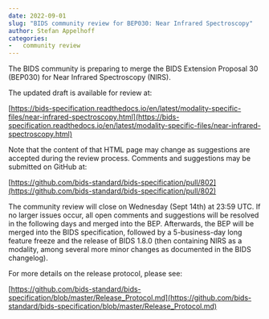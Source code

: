 ```yaml
---
date: 2022-09-01
slug: "BIDS community review for BEP030: Near Infrared Spectroscopy"
author: Stefan Appelhoff
categories:
-   community review
---
```


The BIDS community is preparing to merge the BIDS Extension Proposal 30 (BEP030) for Near Infrared Spectroscopy (NIRS).

<!-- more -->

The updated draft is available for review at:

[https://bids-specification.readthedocs.io/en/latest/modality-specific-files/near-infrared-spectroscopy.html](https://bids-specification.readthedocs.io/en/latest/modality-specific-files/near-infrared-spectroscopy.html)

Note that the content of that HTML page may change as suggestions are accepted during the review process.
Comments and suggestions may be submitted on GitHub at:

[https://github.com/bids-standard/bids-specification/pull/802](https://github.com/bids-standard/bids-specification/pull/802)

The community review will close on Wednesday (Sept 14th) at 23:59 UTC.
If no larger issues occur, all open comments and suggestions will be resolved in the following days and merged into the BEP. Afterwards, the BEP will be merged into the BIDS specification, followed by a 5-business-day long feature freeze and the release of BIDS 1.8.0 (then containing NIRS as a modality, among several more minor changes as documented in the BIDS changelog).

For more details on the release protocol, please see:

[https://github.com/bids-standard/bids-specification/blob/master/Release_Protocol.md](https://github.com/bids-standard/bids-specification/blob/master/Release_Protocol.md)
